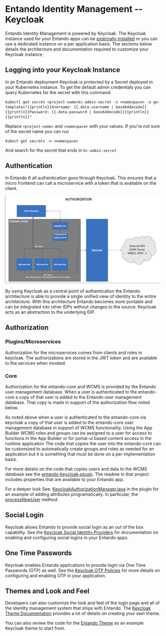 # Entando Identity Management -- Keycloak

Entando Identity Management is powered by Keycloak. The Keycloak instance used for your Entando apps
can be [externally installed](../../tutorials/devops/external-keycloak) or you can use a dedicated instance on a per application basis. The sections below details the architecture and documentation required to customize your Keycloak instance.

## Logging into your Keycloak Instance

In an Entando deployment Keycloak is protected by a Secret deployed in your Kubernetes instance. To get the default admin credentials you can query Kubernetes for the secret with this command:

```
kubectl get secret <project-name>kc-admin-secret -n <namespace> -o go-template="{{println}}Username: {{.data.username | base64decode}}{{println}}Password: {{.data.password | base64decode}}{{println}}{{println}}"
```

Replace `<project-name>` and `<namespace>` with your values. If you're not sure of the secret name you can run
```
kubect get secrets -n <namespace>
```
And search for the secret that ends in `kc-admin-secret`

## Authentication
In Entando 6 all authentication goes through Keycloak. This ensures that a micro frontend can call a microservice with a token that is available on the client.

![Init Containers Screenshot](./keycloak-arch-high-level.png)

By using Keycloak as a central point of authentication the Entando architecture is able to provide a single unified view of identity to the entire architecture. With this architecture Entando becomes more portable and can be integrated into other IDPs without changes to the source. Keycloak acts as an  abstraction to the underlying IDP.

## Authorization

### Plugins/Microservices
Authorization for the microservices comes from clients and roles in keycloak. The authorizations are stored in the JWT token and are available to the services when invoked.

### Core
Authorization for the entando-core and WCMS is provided by the Entando user management database. When a user is authenticated to the entando-core  a copy of that user is added to the Entando user management database.  That copy is made in support of the authorization flow noted below.

As noted above when a user is authenticated to the entando-core via keycloak a copy of that user is added to the entando-core user management database in support of WCMS functionality.  Using the App Builder WCMS roles and groups can be assigned to a user for access to functions in the App Builder or for portal-ui based content access in the runtime application The code that copies the user into the entando-core can be customized to automatically create groups and roles as needed for an application but it is something that must be done on a per implementation basis.

For more details on the code that copies users and data to the WCMS database see the [entando-keycloak-plugin](https://github.com/entando/entando-keycloak-plugin). The readme in that project includes properties that are available to your Entando app.

For a deeper look See: [KeycloakAuthorizationManager.java](https://github.com/entando/entando-keycloak-plugin/blob/master/src/main/java/org/entando/entando/keycloak/services/KeycloakAuthorizationManager.java) in the plugin for an example of adding attributes programatically. In particular, the [processNewUser](https://github.com/entando/entando-keycloak-plugin/blob/master/src/main/java/org/entando/entando/keycloak/services/KeycloakAuthorizationManager.java#L43) method.

## Social Login

Keycloak allows Entando to provide social login as an out of the box capability. See the [Keycloak Social Identity Providers](https://www.keycloak.org/docs/7.0/server_admin/#social-identity-providers) for documentation on enabling and configuring social logins in your Entando apps.

## One Time Passwords

Keycloak enables Entando applications to provide login via One Time Passwords (OTP) as well. See the [Keycloak OTP Policies](https://www.keycloak.org/docs/7.0/server_admin/#otp-policies) for more details on configuring and enabling OTP in your application.

## Themes and Look and Feel

Developers can also customize the look and feel of the login page and all of the identity management system that ships with Entando. The [Keycloak Theme Documentation](https://www.keycloak.org/docs/7.0/server_admin/#_themes) provides a lot of details on creating your own theme.

You can also review the code for the [Entando Theme](https://github.com/entando/entando-keycloak/tree/master/themes/entando) as an example Keycloak theme to start from.
